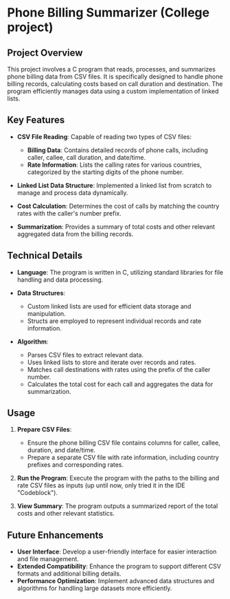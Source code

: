 # Phone Billing Summarizer (College project)

## Project Overview
This project involves a C program that reads, processes, and summarizes phone billing data from CSV files. It is specifically designed to handle phone billing records, calculating costs based on call duration and destination. The program efficiently manages data using a custom implementation of linked lists.

## Key Features

- **CSV File Reading**: Capable of reading two types of CSV files:
  - **Billing Data**: Contains detailed records of phone calls, including caller, callee, call duration, and date/time.
  - **Rate Information**: Lists the calling rates for various countries, categorized by the starting digits of the phone number.

- **Linked List Data Structure**: Implemented a linked list from scratch to manage and process data dynamically.

- **Cost Calculation**: Determines the cost of calls by matching the country rates with the caller's number prefix.

- **Summarization**: Provides a summary of total costs and other relevant aggregated data from the billing records.

## Technical Details

- **Language**: The program is written in C, utilizing standard libraries for file handling and data processing.

- **Data Structures**:
  - Custom linked lists are used for efficient data storage and manipulation.
  - Structs are employed to represent individual records and rate information.

- **Algorithm**:
  - Parses CSV files to extract relevant data.
  - Uses linked lists to store and iterate over records and rates.
  - Matches call destinations with rates using the prefix of the caller number.
  - Calculates the total cost for each call and aggregates the data for summarization.

## Usage

1. **Prepare CSV Files**:
   - Ensure the phone billing CSV file contains columns for caller, callee, duration, and date/time.
   - Prepare a separate CSV file with rate information, including country prefixes and corresponding rates.

2. **Run the Program**: Execute the program with the paths to the billing and rate CSV files as inputs (up until now, only tried it in the IDE "Codeblock").

3. **View Summary**: The program outputs a summarized report of the total costs and other relevant statistics.

## Future Enhancements

- **User Interface**: Develop a user-friendly interface for easier interaction and file management.
- **Extended Compatibility**: Enhance the program to support different CSV formats and additional billing details.
- **Performance Optimization**: Implement advanced data structures and algorithms for handling large datasets more efficiently.
